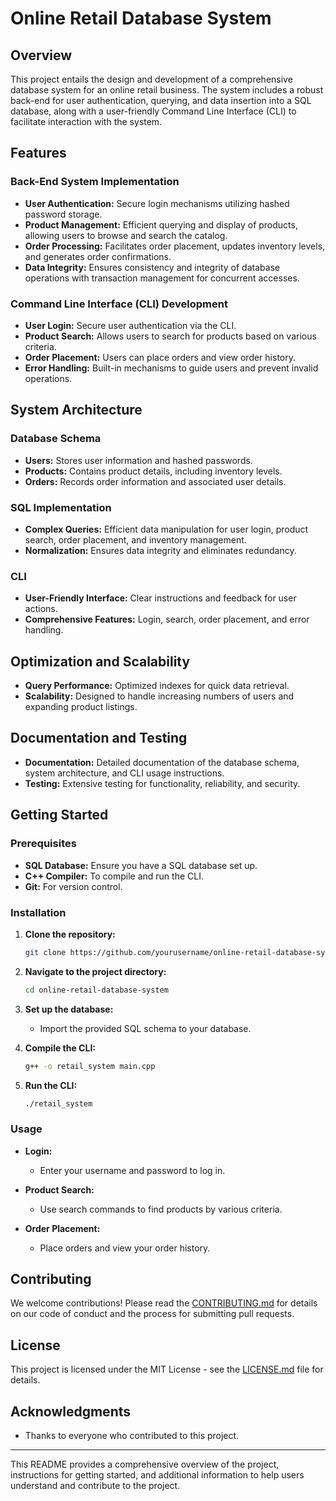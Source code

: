 # Online Retail Database System

## Overview

This project entails the design and development of a comprehensive database system for an online retail business. The system includes a robust back-end for user authentication, querying, and data insertion into a SQL database, along with a user-friendly Command Line Interface (CLI) to facilitate interaction with the system.

## Features

### Back-End System Implementation
- **User Authentication:** Secure login mechanisms utilizing hashed password storage.
- **Product Management:** Efficient querying and display of products, allowing users to browse and search the catalog.
- **Order Processing:** Facilitates order placement, updates inventory levels, and generates order confirmations.
- **Data Integrity:** Ensures consistency and integrity of database operations with transaction management for concurrent accesses.

### Command Line Interface (CLI) Development
- **User Login:** Secure user authentication via the CLI.
- **Product Search:** Allows users to search for products based on various criteria.
- **Order Placement:** Users can place orders and view order history.
- **Error Handling:** Built-in mechanisms to guide users and prevent invalid operations.

## System Architecture

### Database Schema
- **Users:** Stores user information and hashed passwords.
- **Products:** Contains product details, including inventory levels.
- **Orders:** Records order information and associated user details.

### SQL Implementation
- **Complex Queries:** Efficient data manipulation for user login, product search, order placement, and inventory management.
- **Normalization:** Ensures data integrity and eliminates redundancy.

### CLI
- **User-Friendly Interface:** Clear instructions and feedback for user actions.
- **Comprehensive Features:** Login, search, order placement, and error handling.

## Optimization and Scalability
- **Query Performance:** Optimized indexes for quick data retrieval.
- **Scalability:** Designed to handle increasing numbers of users and expanding product listings.

## Documentation and Testing
- **Documentation:** Detailed documentation of the database schema, system architecture, and CLI usage instructions.
- **Testing:** Extensive testing for functionality, reliability, and security.

## Getting Started

### Prerequisites
- **SQL Database:** Ensure you have a SQL database set up.
- **C++ Compiler:** To compile and run the CLI.
- **Git:** For version control.

### Installation

1. **Clone the repository:**
    ```bash
    git clone https://github.com/yourusername/online-retail-database-system.git
    ```

2. **Navigate to the project directory:**
    ```bash
    cd online-retail-database-system
    ```

3. **Set up the database:**
    - Import the provided SQL schema to your database.

4. **Compile the CLI:**
    ```bash
    g++ -o retail_system main.cpp
    ```

5. **Run the CLI:**
    ```bash
    ./retail_system
    ```

### Usage

- **Login:**
  - Enter your username and password to log in.
  
- **Product Search:**
  - Use search commands to find products by various criteria.

- **Order Placement:**
  - Place orders and view your order history.

## Contributing

We welcome contributions! Please read the [CONTRIBUTING.md](CONTRIBUTING.md) for details on our code of conduct and the process for submitting pull requests.

## License

This project is licensed under the MIT License - see the [LICENSE.md](LICENSE.md) file for details.

## Acknowledgments

- Thanks to everyone who contributed to this project.

---

This README provides a comprehensive overview of the project, instructions for getting started, and additional information to help users understand and contribute to the project.

